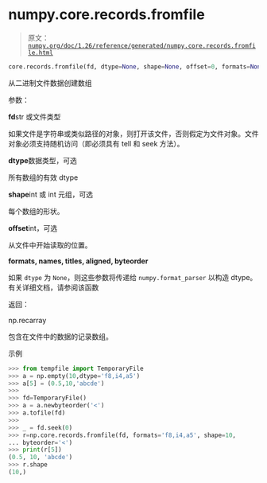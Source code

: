 # numpy.core.records.fromfile

> 原文：[`numpy.org/doc/1.26/reference/generated/numpy.core.records.fromfile.html`](https://numpy.org/doc/1.26/reference/generated/numpy.core.records.fromfile.html)

```py
core.records.fromfile(fd, dtype=None, shape=None, offset=0, formats=None, names=None, titles=None, aligned=False, byteorder=None)
```

从二进制文件数据创建数组

参数：

**fd**str 或文件类型

如果文件是字符串或类似路径的对象，则打开该文件，否则假定为文件对象。文件对象必须支持随机访问（即必须具有 tell 和 seek 方法）。

**dtype**数据类型，可选

所有数组的有效 dtype

**shape**int 或 int 元组，可选

每个数组的形状。

**offset**int，可选

从文件中开始读取的位置。

**formats, names, titles, aligned, byteorder**

如果 `dtype` 为 `None`，则这些参数将传递给 `numpy.format_parser` 以构造 dtype。有关详细文档，请参阅该函数

返回：

np.recarray

包含在文件中的数据的记录数组。

示例

```py
>>> from tempfile import TemporaryFile
>>> a = np.empty(10,dtype='f8,i4,a5')
>>> a[5] = (0.5,10,'abcde')
>>>
>>> fd=TemporaryFile()
>>> a = a.newbyteorder('<')
>>> a.tofile(fd)
>>>
>>> _ = fd.seek(0)
>>> r=np.core.records.fromfile(fd, formats='f8,i4,a5', shape=10,
... byteorder='<')
>>> print(r[5])
(0.5, 10, 'abcde')
>>> r.shape
(10,) 
```

